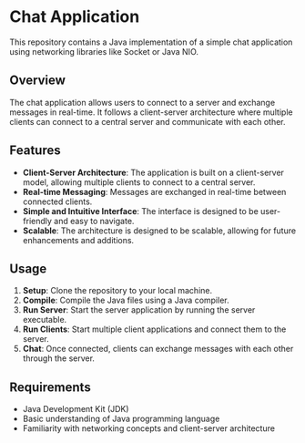 # Chat Application

This repository contains a Java implementation of a simple chat application using networking libraries like Socket or Java NIO.

## Overview

The chat application allows users to connect to a server and exchange messages in real-time. It follows a client-server architecture where multiple clients can connect to a central server and communicate with each other.

## Features

- **Client-Server Architecture**: The application is built on a client-server model, allowing multiple clients to connect to a central server.
- **Real-time Messaging**: Messages are exchanged in real-time between connected clients.
- **Simple and Intuitive Interface**: The interface is designed to be user-friendly and easy to navigate.
- **Scalable**: The architecture is designed to be scalable, allowing for future enhancements and additions.

## Usage

1. **Setup**: Clone the repository to your local machine.
2. **Compile**: Compile the Java files using a Java compiler.
3. **Run Server**: Start the server application by running the server executable.
4. **Run Clients**: Start multiple client applications and connect them to the server.
5. **Chat**: Once connected, clients can exchange messages with each other through the server.

## Requirements

- Java Development Kit (JDK)
- Basic understanding of Java programming language
- Familiarity with networking concepts and client-server architecture
